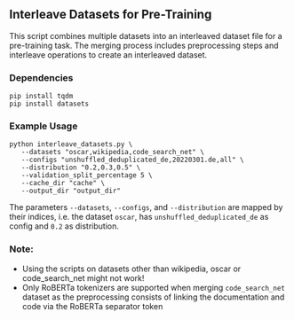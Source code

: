 ## Interleave Datasets for Pre-Training

This script combines multiple datasets into an interleaved dataset file for a pre-training task. The merging process includes preprocessing steps and interleave operations to create an interleaved dataset.

### Dependencies

    pip install tqdm
    pip install datasets
    
### Example Usage

    python interleave_datasets.py \
       --datasets "oscar,wikipedia,code_search_net" \
       --configs "unshuffled_deduplicated_de,20220301.de,all" \
       --distribution "0.2,0.3,0.5" \
       --validation_split_percentage 5 \
       --cache_dir "cache" \
       --output_dir "output_dir"
The parameters `--datasets`, `--configs`, and `--distribution` are mapped by their indices, i.e. the dataset `oscar`, has `unshuffled_deduplicated_de` as config and `0.2` as distribution.
		    

### Note:
- Using the scripts on datasets other than wikipedia, oscar or code_search_net might not work!
- Only RoBERTa tokenizers are supported when merging `code_search_net` dataset as the preprocessing consists of linking the documentation and code via the RoBERTa separator token

